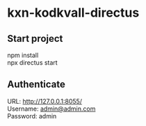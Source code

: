 # kxn-kodkvall-directus

## Start project
npm install  
npx directus start  

## Authenticate
URL: http://127.0.0.1:8055/  
Username: admin@admin.com  
Password: admin  
 
